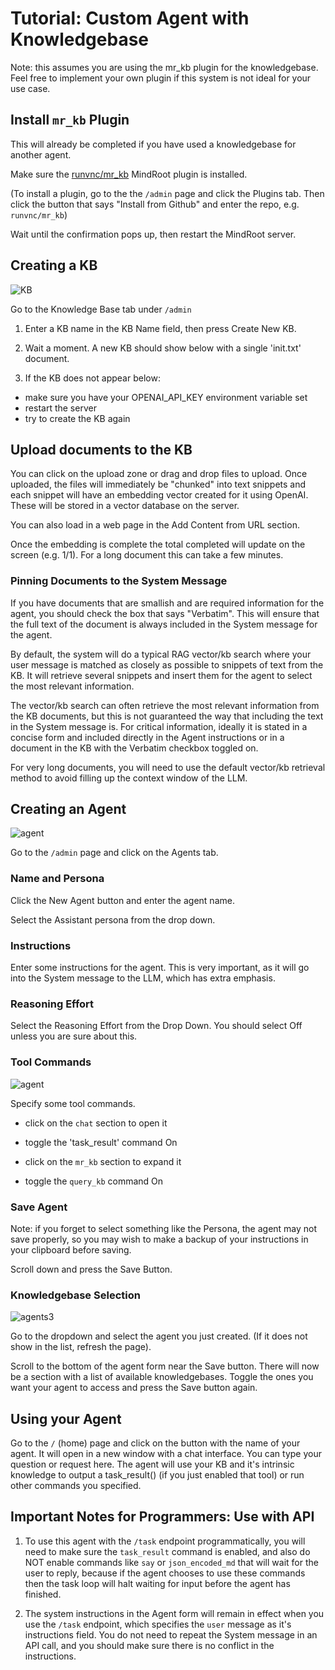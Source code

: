 # Tutorial: Custom Agent with Knowledgebase

Note: this assumes you are using the mr_kb plugin for the knowledgebase. Feel free to implement your own plugin if this system
is not ideal for your use case.

## Install `mr_kb` Plugin

This will already be completed if you have used a knowledgebase for another agent.

Make sure the [runvnc/mr_kb](https://github.com/runvnc/mr_kb) MindRoot plugin is installed.

(To install a plugin, go to the the `/admin` page and click the Plugins tab.
Then click the button that says "Install from Github" and enter the repo, e.g. `runvnc/mr_kb`)

Wait until the confirmation pops up, then restart the MindRoot server.

## Creating a KB

![KB](kb1.png)

Go to the Knowledge Base tab under `/admin`

1. Enter a KB name in the KB Name field, then press Create New KB.

2. Wait a moment. A new KB should show below with a single 'init.txt' document.

3. If the KB does not appear below:

  - make sure you have your OPENAI_API_KEY environment variable set 
  - restart the server
  - try to create the KB again

## Upload documents to the KB

You can click on the upload zone or drag and drop files to upload.
Once uploaded, the files will immediately be "chunked" into text snippets 
and each snippet will have an embedding vector created for it using OpenAI.
These will be stored in a vector database on the server.

You can also load in a web page in the Add Content from URL section.

Once the embedding is complete the total completed will update on the screen
(e.g. 1/1). For a long document this can take a few minutes.

### Pinning Documents to the System Message

If you have documents that are smallish and are required information for the agent,
you should check the box that says "Verbatim". This will ensure that the full 
text of the document is always included in the System message for the agent.

By default, the system will do a typical RAG vector/kb search where your user
message is matched as closely as possible to snippets of text from the KB.
It will retrieve several snippets and insert them for the agent to select the most
relevant information.

The vector/kb search can often retrieve the most relevant information from the KB documents,
but this is not guaranteed the way that including the text in the System message is.
For critical information, ideally it is stated in a concise form and included directly in the Agent instructions
or in a document in the KB with the Verbatim checkbox toggled on.

For very long documents, you will need to use the default vector/kb retrieval method to 
avoid filling up the context window of the LLM.

## Creating an Agent

![agent](agent1.png)

Go to the `/admin` page and click on the Agents tab.

### Name and Persona

Click the New Agent button and enter the agent name.

Select the Assistant persona from the drop down.

### Instructions

Enter some instructions for the agent. This is very important, as it will go into 
the System message to the LLM, which has extra emphasis.

### Reasoning Effort

Select the Reasoning Effort from the Drop Down. You should select Off unless you are sure about this.

### Tool Commands

![agent](agents2.png)

Specify some tool commands.

  - click on the `chat` section to open it

  - toggle the 'task_result' command On

  - click on the `mr_kb` section to expand it

  - toggle the `query_kb` command On

### Save Agent

Note: if you forget to select something like the Persona, the agent may not save properly,
so you may wish to make a backup of your instructions in your clipboard before saving.

Scroll down and press the Save Button.

### Knowledgebase Selection

![agents3](agents3.png)

Go to the dropdown and select the agent you just created. (If it does not show in the list, refresh the page).

Scroll to the bottom of the agent form near the Save button. There will now be a section with a list of 
available knowledgebases. Toggle the ones you want your agent to access and press the Save button again.

## Using your Agent

Go to the `/` (home) page and click on the button with the name of your agent.
It will open in a new window with a chat interface. You can type your question or
request here.
The agent will use your KB and it's intrinsic knowledge to output a task_result()
(if you just enabled that tool) or run other commands you specified.

## Important Notes for Programmers: Use with API

1. To use this agent with the `/task` endpoint programmatically, you will need
to make sure the `task_result` command is enabled, and also do NOT enable
commands like `say` or `json_encoded_md` that will wait for the user to reply,
because if the agent chooses to use these commands then the task loop
will halt waiting for input before the agent has finished.

2. The system instructions in the Agent form will remain in effect when you
use the `/task` endpoint, which specifies the `user` message as it's instructions
field. You do not need to repeat the System message in an API call, and 
you should make sure there is no conflict in the instructions.


